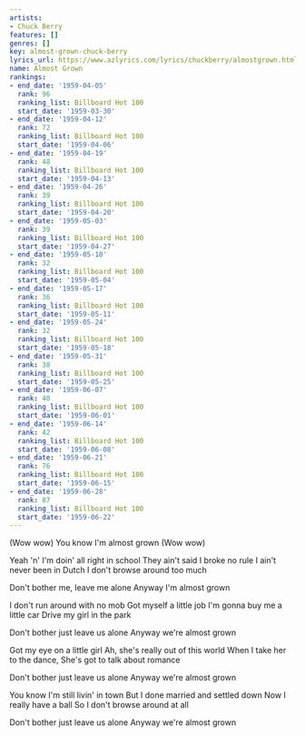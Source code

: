 ```yaml
---
artists:
- Chuck Berry
features: []
genres: []
key: almost-grown-chuck-berry
lyrics_url: https://www.azlyrics.com/lyrics/chuckberry/almostgrown.html
name: Almost Grown
rankings:
- end_date: '1959-04-05'
  rank: 96
  ranking_list: Billboard Hot 100
  start_date: '1959-03-30'
- end_date: '1959-04-12'
  rank: 72
  ranking_list: Billboard Hot 100
  start_date: '1959-04-06'
- end_date: '1959-04-19'
  rank: 48
  ranking_list: Billboard Hot 100
  start_date: '1959-04-13'
- end_date: '1959-04-26'
  rank: 39
  ranking_list: Billboard Hot 100
  start_date: '1959-04-20'
- end_date: '1959-05-03'
  rank: 39
  ranking_list: Billboard Hot 100
  start_date: '1959-04-27'
- end_date: '1959-05-10'
  rank: 32
  ranking_list: Billboard Hot 100
  start_date: '1959-05-04'
- end_date: '1959-05-17'
  rank: 36
  ranking_list: Billboard Hot 100
  start_date: '1959-05-11'
- end_date: '1959-05-24'
  rank: 32
  ranking_list: Billboard Hot 100
  start_date: '1959-05-18'
- end_date: '1959-05-31'
  rank: 38
  ranking_list: Billboard Hot 100
  start_date: '1959-05-25'
- end_date: '1959-06-07'
  rank: 40
  ranking_list: Billboard Hot 100
  start_date: '1959-06-01'
- end_date: '1959-06-14'
  rank: 42
  ranking_list: Billboard Hot 100
  start_date: '1959-06-08'
- end_date: '1959-06-21'
  rank: 76
  ranking_list: Billboard Hot 100
  start_date: '1959-06-15'
- end_date: '1959-06-28'
  rank: 87
  ranking_list: Billboard Hot 100
  start_date: '1959-06-22'
---
```


(Wow wow) You know I'm almost grown (Wow wow)

Yeah 'n' I'm doin' all right in school
They ain't said I broke no rule
I ain't never been in Dutch
I don't browse around too much

Don't bother me, leave me alone
Anyway I'm almost grown

I don't run around with no mob
Got myself a little job
I'm gonna buy me a little car
Drive my girl in the park

Don't bother just leave us alone
Anyway we're almost grown

Got my eye on a little girl
Ah, she's really out of this world
When I take her to the dance,
She's got to talk about romance

Don't bother just leave us alone
Anyway we're almost grown

You know I'm still livin' in town
But I done married and settled down
Now I really have a ball
So I don't browse around at all

Don't bother just leave us alone
Anyway we're almost grown



